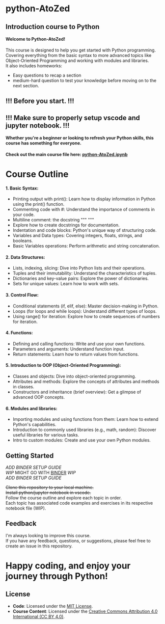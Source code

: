 # python-AtoZed

## Introduction course to Python

#### Welcome to Python-AtoZed!  
This course is designed to help you get started with Python programming.  
Covering everything from the basic syntax to more advanced topics like Object-Oriented Programming and working with modules and libraries.  
It also includes homeworks:  
* Easy questions to recap a section  
* medium-hard question to test your knowledge before moving on to the next section.

## !!! Before you start. !!!
## !!! Make sure to properly setup vscode and jupyter notebook. !!!

#### Whether you're a beginner or looking to refresh your Python skills, this course has something for everyone.  
#### Check out the main course file here: [python-AtoZed.ipynb](https://github.com/ReneDussault/python-AtoZed/blob/main/Theory%20-%20Main%20Course/python-AtoZed.ipynb)

# Course Outline  
#### 1. Basic Syntax:  
* Printing output with print(): Learn how to display information in Python using the print() function.  
* Commenting code with #: Understand the importance of comments in your code.  
* Multiline comment: the docstring """ """  
* Explore how to create docstrings for documentation.   
* Indentation and code blocks: Python's unique way of structuring code.  
* Variables and Data types: Covering integers, floats, strings, and booleans.  
* Basic Variables operations: Perform arithmetic and string concatenation.  


#### 2. Data Structures:
* Lists, indexing, slicing: Dive into Python lists and their operations.  
* Tuples and their immutability: Understand the characteristics of tuples.  
* Dictionaries and key-value pairs: Explore the power of dictionaries.  
* Sets for unique values: Learn how to work with sets.  


#### 3. Control Flow:  
* Conditional statements (if, elif, else): Master decision-making in Python.  
* Loops (for loops and while loops): Understand different types of loops.  
* Using range() for iteration: Explore how to create sequences of numbers for iteration.  


#### 4. Functions:  
* Defining and calling functions: Write and use your own functions.  
* Parameters and arguments: Understand function input.  
* Return statements: Learn how to return values from functions.  

  
#### 5. Introduction to OOP (Object-Oriented Programming):  
* Classes and objects: Dive into object-oriented programming.  
* Attributes and methods: Explore the concepts of attributes and methods in classes.  
* Constructors and inheritance (brief overview): Get a glimpse of advanced OOP concepts.  

#### 6. Modules and libraries:  
* Importing modules and using functions from them: Learn how to extend Python's capabilities.  
* Introduction to commonly used libraries (e.g., math, random): Discover useful libraries for various tasks.  
* Intro to custom modules: Create and use your own Python modules.  


## Getting Started  
*ADD BINDER SETUP GUIDE*  
*WIP* MIGHT GO WITH [BINDER](https://mybinder.org/) *WIP*  
*ADD BINDER SETUP GUIDE*


~~Clone this repository to your local machine.~~  
~~Install python/jupyter notebook in vscode.~~  
Follow the course outline and explore each topic in order.  
Each topic has associated code examples and exercises in its respective notebook file (WIP).  

## Feedback  
I'm always looking to improve this course.  
If you have any feedback, questions, or suggestions, please feel free to create an issue in this repository.  

# Happy coding, and enjoy your journey through Python!


## License

- **Code**: Licensed under the [MIT License](./LICENSE.txt).
- **Course Content**: Licensed under the [Creative Commons Attribution 4.0 International (CC BY 4.0)](./LICENSE_CC_BY.txt).
